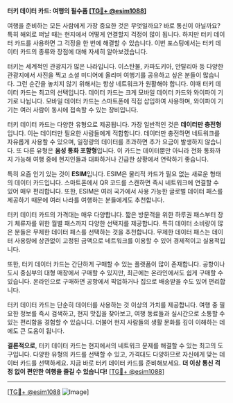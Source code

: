**터키 데이터 카드: 여행의 필수품 [[TG💪+ @esim1088](https://t.me/s/esim1088)]**

여행을 준비하는 모든 사람에게 가장 중요한 것은 무엇일까요? 바로 통신이 아닐까요? 특히 해외로 떠날 때는 현지에서 어떻게 연결할지 걱정이 많이 됩니다. 하지만 터키 데이터 카드를 사용하면 그 걱정을 한 번에 해결할 수 있습니다. 이번 포스팅에서는 터키 데이터 카드의 종류와 장점에 대해 자세히 알아보겠습니다.

터키는 세계적인 관광지가 많은 나라입니다. 이스탄불, 카파도키아, 안탈리아 등 다양한 관광지에서 사진을 찍고 소셜 미디어에 올리며 여행기를 공유하고 싶은 분들이 많습니다. 그런 순간을 놓치지 않기 위해서는 항상 네트워크가 원활해야 합니다. 이때 터키 데이터 카드는 최고의 선택입니다. 데이터 카드는 크게 모바일 데이터 카드와 와이파이 기기로 나뉩니다. 모바일 데이터 카드는 스마트폰에 직접 삽입하여 사용하며, 와이파이 기기는 여러 사람이 동시에 접속할 수 있는 장비입니다.

터키 데이터 카드는 다양한 유형으로 제공됩니다. 가장 일반적인 것은 **데이터만 충전형**입니다. 이는 데이터만 필요한 사람들에게 적합합니다. 데이터만 충전하면 네트워크를 자유롭게 사용할 수 있으며, 일정량의 데이터를 초과하면 추가 요금이 발생하지 않습니다. 또 다른 유형은 **음성 통화 포함형**입니다. 이 카드는 데이터뿐만 아니라 전화 통화까지 가능해 여행 중에 현지인들과 대화하거나 긴급한 상황에서 연락하기 좋습니다.

특히 요즘 인기 있는 것이 **ESIM**입니다. ESIM은 물리적 카드가 필요 없는 새로운 형태의 데이터 카드입니다. 스마트폰에서 QR 코드를 스캔하면 즉시 네트워크에 연결할 수 있어 매우 편리합니다. 또한, ESIM은 여러 국가에서 사용 가능한 글로벌 데이터 패스를 제공하기 때문에 여러 나라를 여행하는 분들에게도 추천합니다.

터키 데이터 카드의 가격대는 매우 다양합니다. 짧은 방문객을 위한 하루권 패스부터 장기 체류자를 위한 월별 패스까지 다양한 선택지를 제공합니다. 특히 데이터 소비량이 많은 분들은 무제한 데이터 패스를 선택하는 것을 추천합니다. 무제한 데이터 패스는 데이터 사용량에 상관없이 고정된 금액으로 네트워크를 이용할 수 있어 경제적이고 실용적입니다.

또한, 터키 데이터 카드는 간단하게 구매할 수 있는 플랫폼이 많이 존재합니다. 공항이나 도시 중심부의 대형 매장에서 구매할 수 있지만, 최근에는 온라인에서도 쉽게 구매할 수 있습니다. 온라인으로 구매하면 공항에서 픽업하거나 집으로 배송받을 수도 있어 편리합니다.

터키 데이터 카드는 단순히 데이터를 사용하는 것 이상의 가치를 제공합니다. 여행 중 필요한 정보를 즉시 검색하고, 현지 맛집을 찾아보고, 여행 동료들과 실시간으로 소통할 수 있는 편리함을 경험할 수 있습니다. 더불어 현지 사람들의 생활 문화를 깊이 이해하는 데에도 큰 도움이 됩니다.

**결론적으로**, 터키 데이터 카드는 현지에서의 네트워크 문제를 해결할 수 있는 최고의 도구입니다. 다양한 유형의 카드를 선택할 수 있고, 가격대도 다양하므로 자신에게 맞는 데이터 카드를 선택하세요. 지금 바로 터키 데이터 카드를 준비해보세요. **더 이상 통신 걱정 없이 편안한 여행을 즐길 수 있습니다!** [[TG💪+ @esim1088](https://t.me/s/esim1088)]

---

[[TG💪+ @esim1088](https://t.me/s/esim1088) ![Image](https://i.postimg.cc/Y0z9fWf4/image.png)]